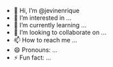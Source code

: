 - 👋 Hi, I’m @jevinenrique
- 👀 I’m interested in ...
- 🌱 I’m currently learning ...
- 💞️ I’m looking to collaborate on ...
- 📫 How to reach me ...
- 😄 Pronouns: ...
- ⚡ Fun fact: ...

<!---
jevinenrique/jevinenrique is a ✨ special ✨ repository because its `README.md` (this file) appears on your GitHub profile.
You can click the Preview link to take a look at your changes.
--->
